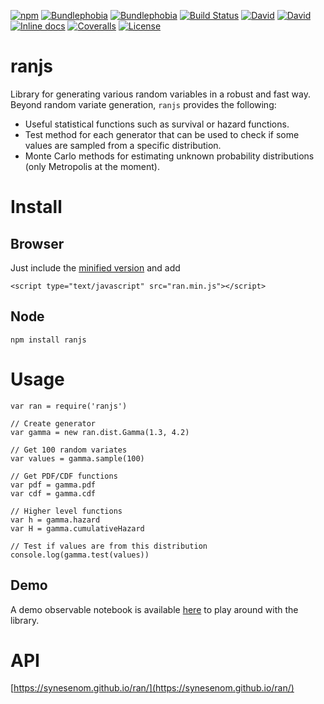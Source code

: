 [![npm](https://img.shields.io/npm/v/ranjs.svg)](https://www.npmjs.com/package/ranjs)
[![Bundlephobia](https://img.shields.io/bundlephobia/min/ranjs.svg)](https://bundlephobia.com/result?p=ranjs@latest)
[![Bundlephobia](https://img.shields.io/bundlephobia/minzip/ranjs.svg)](https://bundlephobia.com/result?p=ranjs@latest)
[![Build Status](https://img.shields.io/travis/synesenom/ran/master.svg)](https://travis-ci.org/synesenom/ran)
[![David](https://img.shields.io/david/synesenom/ranjs.svg)](https://david-dm.org/synesenom/ran)
[![David](https://img.shields.io/david/dev/synesenom/ranjs.svg)](https://david-dm.org/synesenom/ran)
[![Inline docs](http://inch-ci.org/github/synesenom/ran.svg?branch=master)](http://inch-ci.org/github/synesenom/ran)
[![Coveralls](https://img.shields.io/coveralls/github/synesenom/ran.svg)](https://coveralls.io/github/synesenom/ran)
[![License](https://img.shields.io/npm/l/ranjs.svg)](https://www.npmjs.com/package/ranjs)

# ranjs
Library for generating various random variables in a robust and fast way. Beyond random variate generation, `ranjs` provides the following:  
- Useful statistical functions such as survival or hazard functions.  
- Test method for each generator that can be used to check if some values are sampled from a specific distribution.  
- Monte Carlo methods for estimating unknown probability distributions (only Metropolis at the moment).  


# Install
## Browser
Just include the [minified version](https://raw.githubusercontent.com/synesenom/ran/master/ran.min.js) and add

```
<script type="text/javascript" src="ran.min.js"></script>
```


## Node
```
npm install ranjs
```


# Usage
```
var ran = require('ranjs')

// Create generator
var gamma = new ran.dist.Gamma(1.3, 4.2)

// Get 100 random variates
var values = gamma.sample(100)

// Get PDF/CDF functions
var pdf = gamma.pdf
var cdf = gamma.cdf

// Higher level functions
var h = gamma.hazard
var H = gamma.cumulativeHazard

// Test if values are from this distribution
console.log(gamma.test(values))
```

## Demo
A demo observable notebook is available [here](https://beta.observablehq.com/@synesenom/ranjs-demo) to play around with the library.


# API
[https://synesenom.github.io/ran/](https://synesenom.github.io/ran/)